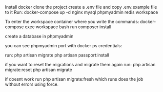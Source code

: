 Install docker
clone the project
create a .env file and copy .env.example file to it
Run:
 docker-compose up -d nginx mysql phpmyadmin redis workspace 
 
To enter the workspace container where you write the commands:
docker-compose exec workspace bash
run composer install


create a database in phpmyadmin

you can see phpmyadmin port with docker ps
credentials:


run:
php artisan migrate
php artisan passport:install



if you want to reset the migrations and migrate them again run:
php artisan migrate:reset
php artisan migrate

if doesnt work run php artisan migrate:fresh which runs does the job without errors using force.
